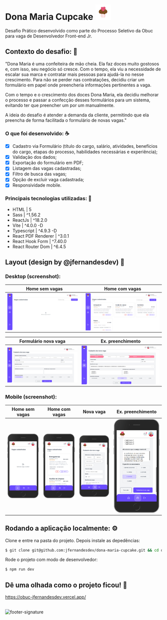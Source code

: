 # Dona Maria Cupcake <img src='https://github.com/jfernandesdev/dona-maria-cupcake/blob/0320317227dc3db361d499c33467289a584e99b5/public/favicon.svg' width='50px' />

Desafio Prático desenvolvido como parte do Processo Seletivo da Obuc para vaga de Desenvolvedor Front-end Jr.

## Contexto do desafio: 🧁
"Dona Maria é uma confeiteira de mão cheia. Ela faz doces muito gostosos e, com isso, seu negócio só cresce. Com o tempo, ela viu a necessidade de escalar sua marca e contratar mais pessoas para ajudá-la no nesse crescimento. Para não se perder nas contratações, decidiu criar um formulário em papel onde preencheria informações pertinentes a vaga.

Com o tempo e o crescimento dos doces Dona Maria, ela decidiu melhorar o processo e passar a confecção desses formulários para um sistema, evitando ter que preencher um por um manualmente.

A ideia do desafio é atender a demanda da cliente, permitindo que ela preencha de forma facilitada o formulário de novas vagas."

### O que foi desenvolvido: ☕
- [x] Cadastro via Formulário (título do cargo, salário, atividades, benefícios do cargo, etapas do processo, habilidades necessárias e experiência);
- [x] Validação dos dados;
- [x] Exportação do formulário em PDF;
- [x] Listagem das vagas cadastradas;
- [x] Filtro de busca das vagas;
- [x] Opção de excluir vaga cadastrada;
- [x] Responsividade mobile.

### Principais tecnologias utilizadas: 🚀
- HTML | 5
- Sass | ^1.56.2
- ReactJs | ^18.2.0
- Vite | ^4.0.0 -D
- Typescript | ^4.9.3 -D
- React PDF Renderer | ^3.0.1
- React Hook Form | ^7.40.0
- React Router Dom | ^6.4.5

## Layout (design by @jfernandesdev) 🎨

### Desktop (screenshot):

| Home sem vagas | Home com vagas |
| --- | --- |
| <img src="https://github.com/jfernandesdev/dona-maria-cupcake/blob/2be06bfc5bc3a96e0cf4816314ba6a87054294ab/public/layout/dektop-1.png" /> | <img src="https://github.com/jfernandesdev/dona-maria-cupcake/blob/2be06bfc5bc3a96e0cf4816314ba6a87054294ab/public/layout/dektop-4.png" /> | 

| Formulário nova vaga | Ex. preenchimento |
| --- | --- |
| <img src="https://github.com/jfernandesdev/dona-maria-cupcake/blob/2be06bfc5bc3a96e0cf4816314ba6a87054294ab/public/layout/dektop-2.png" /> | <img src="https://github.com/jfernandesdev/dona-maria-cupcake/blob/2be06bfc5bc3a96e0cf4816314ba6a87054294ab/public/layout/dektop-3.png" /> |

### Mobile (screenshot):

| Home sem vagas | Home com vagas | Nova vaga | Ex. preenchimento |
| --- | --- | --- | --- |
| <img src="https://github.com/jfernandesdev/dona-maria-cupcake/blob/2be06bfc5bc3a96e0cf4816314ba6a87054294ab/public/layout/mobile-1.png" width='275px' /> | <img src="https://github.com/jfernandesdev/dona-maria-cupcake/blob/2be06bfc5bc3a96e0cf4816314ba6a87054294ab/public/layout/mobile-4.png" width='275px' /> | <img src="https://github.com/jfernandesdev/dona-maria-cupcake/blob/2be06bfc5bc3a96e0cf4816314ba6a87054294ab/public/layout/mobile2.png" width='275px' /> | <img src="https://github.com/jfernandesdev/dona-maria-cupcake/blob/2be06bfc5bc3a96e0cf4816314ba6a87054294ab/public/layout/mobile-3.png" width='275px' /> |


##  Rodando a aplicação localmente: ⚙

Clone e entre na pasta do projeto. Depois instale as depedências:
```sh
$ git clone git@github.com:jfernandesdev/dona-maria-cupcake.git && cd dona-maria-cupcake && npm install
```

Rode o projeto com modo de desenvolvedor:
```sh
$ npm run dev
```

## Dê uma olhada como o projeto ficou! 👀
https://obuc-jfernandesdev.vercel.app/

<br>

<img src="https://i.ibb.co/Yckq764/footer-signature.png" alt="footer-signature" border="0"  width='400px' />
